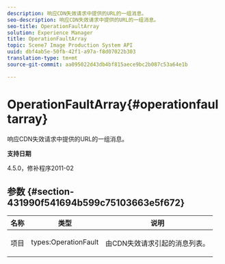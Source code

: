 ```yaml
---
description: 响应CDN失效请求中提供的URL的一组消息。
seo-description: 响应CDN失效请求中提供的URL的一组消息。
seo-title: OperationFaultArray
solution: Experience Manager
title: OperationFaultArray
topic: Scene7 Image Production System API
uuid: dbf4ab5e-50fb-42f1-a97a-f8d07022b303
translation-type: tm+mt
source-git-commit: aa095022d43db4bf815aece9bc2b087c53a64e1b

---
```



# OperationFaultArray{#operationfaultarray}

响应CDN失效请求中提供的URL的一组消息。

**支持日期**

4.5.0，修补程序2011-02

## 参数 {#section-431990f541694b599c75103663e5f672}

<table id="table_C8AEAC1759E144499557ECEBDAF740B9"> 
 <thead> 
  <tr> 
   <th class="entry"> <b> 名称</b> </th> 
   <th class="entry"> <b> 类型</b> </th> 
   <th class="entry"> <b> 说明</b> </th> 
  </tr> 
 </thead>
 <tbody> 
  <tr valign="top"> 
   <td> <p> <span class="codeph"> <span class="varname"> 项目</span></span> </p> </td> 
   <td> <p> <span class="codeph"> types:OperationFault</span> </p> </td> 
   <td> <p> 由CDN失效请求引起的消息列表。 </p> </td> 
  </tr> 
 </tbody> 
</table>

